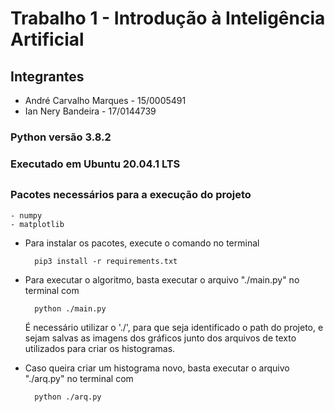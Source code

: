# Trabalho 1 - Introdução à Inteligência Artificial #

## Integrantes ##

- André Carvalho Marques - 15/0005491
- Ian Nery Bandeira - 17/0144739

### Python versão 3.8.2 
### Executado em Ubuntu 20.04.1 LTS 
##
### Pacotes necessários para a execução do projeto
    - numpy
    - matplotlib

- Para instalar os pacotes, execute o comando no terminal
        
        pip3 install -r requirements.txt 

- Para executar o algoritmo, basta executar o arquivo "./main.py" no terminal com

        python ./main.py

   É necessário utilizar o './', para que seja identificado o path do projeto, e sejam salvas as imagens dos gráficos junto dos arquivos de texto utilizados para criar os histogramas.

- Caso queira criar um histograma novo, basta executar o arquivo "./arq.py" no terminal com

        python ./arq.py
